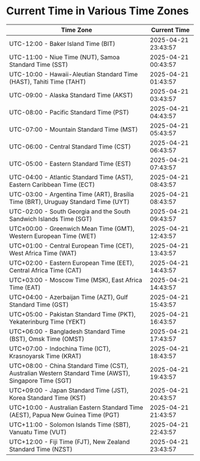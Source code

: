 # Current Time in Various Time Zones

| Time Zone | Current Time |
|-----------|--------------|
| UTC-12:00 - Baker Island Time (BIT) | 2025-04-21 23:43:57 |
| UTC-11:00 - Niue Time (NUT), Samoa Standard Time (SST) | 2025-04-21 00:43:57 |
| UTC-10:00 - Hawaii-Aleutian Standard Time (HAST), Tahiti Time (TAHT) | 2025-04-21 01:43:57 |
| UTC-09:00 - Alaska Standard Time (AKST) | 2025-04-21 03:43:57 |
| UTC-08:00 - Pacific Standard Time (PST) | 2025-04-21 04:43:57 |
| UTC-07:00 - Mountain Standard Time (MST) | 2025-04-21 05:43:57 |
| UTC-06:00 - Central Standard Time (CST) | 2025-04-21 06:43:57 |
| UTC-05:00 - Eastern Standard Time (EST) | 2025-04-21 07:43:57 |
| UTC-04:00 - Atlantic Standard Time (AST), Eastern Caribbean Time (ECT) | 2025-04-21 08:43:57 |
| UTC-03:00 - Argentina Time (ART), Brasília Time (BRT), Uruguay Standard Time (UYT) | 2025-04-21 08:43:57 |
| UTC-02:00 - South Georgia and the South Sandwich Islands Time (SGT) | 2025-04-21 09:43:57 |
| UTC±00:00 - Greenwich Mean Time (GMT), Western European Time (WET) | 2025-04-21 12:43:57 |
| UTC+01:00 - Central European Time (CET), West Africa Time (WAT) | 2025-04-21 13:43:57 |
| UTC+02:00 - Eastern European Time (EET), Central Africa Time (CAT) | 2025-04-21 14:43:57 |
| UTC+03:00 - Moscow Time (MSK), East Africa Time (EAT) | 2025-04-21 14:43:57 |
| UTC+04:00 - Azerbaijan Time (AZT), Gulf Standard Time (GST) | 2025-04-21 15:43:57 |
| UTC+05:00 - Pakistan Standard Time (PKT), Yekaterinburg Time (YEKT) | 2025-04-21 16:43:57 |
| UTC+06:00 - Bangladesh Standard Time (BST), Omsk Time (OMST) | 2025-04-21 17:43:57 |
| UTC+07:00 - Indochina Time (ICT), Krasnoyarsk Time (KRAT) | 2025-04-21 18:43:57 |
| UTC+08:00 - China Standard Time (CST), Australian Western Standard Time (AWST), Singapore Time (SGT) | 2025-04-21 19:43:57 |
| UTC+09:00 - Japan Standard Time (JST), Korea Standard Time (KST) | 2025-04-21 20:43:57 |
| UTC+10:00 - Australian Eastern Standard Time (AEST), Papua New Guinea Time (PGT) | 2025-04-21 21:43:57 |
| UTC+11:00 - Solomon Islands Time (SBT), Vanuatu Time (VUT) | 2025-04-21 22:43:57 |
| UTC+12:00 - Fiji Time (FJT), New Zealand Standard Time (NZST) | 2025-04-21 23:43:57 |
